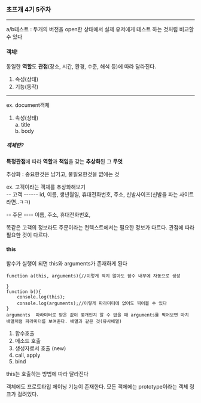### 초프개 4기 5주차
-----

a/b테스트 : 두개의 버전을 open한 상태에서 실제 유저에게 테스트 하는 것처럼 비교할 수 있다


#### 객체!

동일한 **역할**도 **관점**(장소, 시간, 환경, 수준, 해석 등)에 따라 달라진다.

1. 속성(상태)
2. 기능(동작)

---

ex. document객체        
1. 속성(상태)      
a. title     
b. body     

##### 객체란?

**특정관점**에 따라 **역할**과 **책임**을 갖는 **추상화**된 그 **무엇**

추상화 : 중요한것은 남기고, 불필요한것을 없애는 것

ex. 고객이라는 객체를 추상화해보기       
-- 고객 ------
id, 이름, 생년월일, 휴대전화번호, 주소, 신발사이즈(신발을 파는 사이트라면..ㅋㅋ)

-- 주문 ----
이름, 주소, 휴대전화번호,       

똑같은 고객의 정보라도 주문이라는 컨텍스트에서는 필요한 정보가 다르다. 관점에 따라 필요한 것이 다르다.      


#### this

함수가 실행이 되면 this와 arguments가 존재하게 된다
```
function a(this, arguments){//이렇게 적지 않아도 함수 내부에 자동으로 생성

}
function b(){
    console.log(this);
    console.log(arguments);//이렇게 파라미터에 없어도 찍어볼 수 있다
}
arguments  파라미터로 받은 값이 몇개인지 알 수 없을 때 arguments를 찍어보면 마치 배열처럼 파라미터를 보여준다. 배열과 같은 것(유사배열)
```

1. 함수호출
2. 메소드 호출
3. 생성자로서 호출 (new)
4. call, apply 
5. bind     

this는 호출하는 방법에 따라 달라진다        

객체에도 프로토타입 체이닝 기능이 존재한다. 모든 객체에는 prototype이라는 객체 링크가 걸려있다.
 